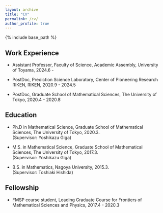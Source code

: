 ```yaml
---
layout: archive
title: "CV"
permalink: /cv/
author_profile: true
---
```


{% include base_path %}

## Work Experience
* Assistant Professor, Faculty of Science, Academic Assembly, University of Toyama, 2024.6 -

* PostDoc, Prediction Science Laboratory, Center of Pioneering Research RIKEN, RIKEN, 2020.9 - 2024.5

* PostDoc, Graduate School of Mathematical Sciences, The University of Tokyo, 2020.4 - 2020.8

## Education
* Ph.D in Mathematical Science, Graduate School of Mathematical Sciences, The University of Tokyo, 2020.3.  
(Supervisor: Yoshikazu Giga)

* M.S. in Mathematical Science, Graduate School of Mathematical Sciences, The University of Tokyo, 2017.3.  
(Supervisor: Yoshikazu Giga)

* B.S. in Mathematics, Nagoya University, 2015.3.  
(Supervisor: Toshiaki Hishida)

## Fellowship
* FMSP course student, Leading Graduate Course for Frontiers of Mathematical Sciences and Physics, 2017.4 - 2020.3
<!-- ====== -->
<!-- * Spring 2024: Academic Pages Collaborator -->
<!--   * GitHub University -->
<!--   * Duties include: Updates and improvements to template -->
<!--   * Supervisor: The Users -->

<!-- * Fall 2015: Research Assistant -->
<!--   * GitHub University -->
<!--   * Duties included: Merging pull requests -->
<!--   * Supervisor: Professor Hub -->

<!-- * Summer 2015: Research Assistant -->
<!--   * GitHub University -->
<!--   * Duties included: Tagging issues -->
<!--   * Supervisor: Professor Git -->

<!--## Skills-->
<!-- ====== -->
<!-- * Skill 1 -->
<!-- * Skill 2 -->
<!--   * Sub-skill 2.1 -->
<!--   * Sub-skill 2.2 -->
<!--   * Sub-skill 2.3 -->
<!-- * Skill 3 -->

<!--## Publications-->
<!--[View publications on researchmap](https://researchmap.jp/kenfurukawa/published_papers)-->

<!--## Talks-->
<!--[View talks on researchmap](https://researchmap.jp/kenfurukawa/presentations)-->

<!--## Teaching-->
<!-- ====== -->
<!-- <ul> -->
<!-- {% for post in site.teaching reversed %} -->
<!--   {% include archive-single-cv.html %} -->
<!-- {% endfor %} -->
<!-- </ul> -->

<!--=## Service and Leadership-->
<!-- ====== -->
<!-- * Currently signed in to 43 different Slack teams -->
